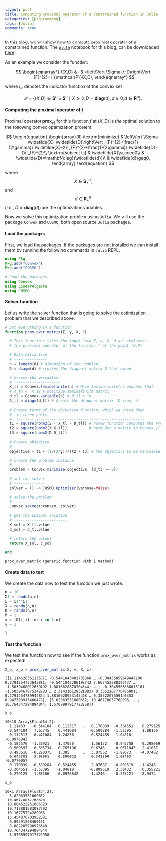 ```yaml
---
layout: post 
title: Computing proximal operator of a constrained function in Julia 
categories: [programming] 
tags: [Julia]
comments: true 
---
```


In this blog, we will show how to compute proximal operator of a constrained function. The [`pluto`](https://github.com/fonsp/Pluto.jl) notebook  for this blog, can be downloaded [here](https://raw.githubusercontent.com/Shuvomoy/blog/gh-pages/codes/proximal_constrained_matrix_pluto.jl).<!-- more -->

As an example we consider the function: 

$$
\begin{eqnarray*}
f(X,D) & : & =\left\Vert \Sigma-X-D\right\Vert _{F}^{2}+I_{\mathcal{P}}(X,D),
\end{eqnarray*}
$$

where $I_{\mathcal{P}}$ denotes the indicator function of the convex
set 

$$
\mathcal{P}=\{(X,D)\in\mathbf{S}^{n}\times\mathbf{S}^{n}\mid X\succeq0,D=\mathbf{diag}(d),d\geq0,d\in \mathbf{R}^{n}\}.
$$

#### Computing the proximal operator of $f$

Proximal operator $\mathbf{prox}_{\gamma f}$ for this function $f$ at $(X,D)$ is *the* optimal solution to the following convex optimization problem:

$$
\begin{equation}
\begin{array}{ll}
\textrm{minimize} & \left\Vert \Sigma-\widetilde{X}-\widetilde{D}\right\Vert _{F}^{2}+\frac{1}{2\gamma}\|\widetilde{X}-X\|_{F}^{2}+\frac{1}{2\gamma}\|\widetilde{D}-D\|_{F}^{2}\\
\textrm{subject to} & \widetilde{X}\succeq0\\
 & \widetilde{D}=\mathbf{diag}(\widetilde{d})\\
 & \widetilde{d}\geq0,
\end{array}
\end{equation}
$$

where $$\widetilde{X}\in\mathbf{S}_{+}^{n},$$ and $$\widetilde{d}\in \mathbf{R}_{+}^{n}$$
(*i.e.*, $\widetilde{D}=\mathbf{diag}(\widetilde{d}$)) are the
optimization variables. 

Now we solve this optimization problem using `Julia`. We will use the package `Convex` and `COSMO`, both open source `Julia` packages.

#### Load the packages
First, we load the packages. If the packages are not installed we can install them by running the following commands in `Julia` REPL.

```julia
using Pkg
Pkg.add("Convex")
Pkg.add("COSMO")
```


```julia
# Load the packages
using Convex
using LinearAlgebra
using COSMO
```

#### Solver function
Let us write the solver function that is going to solve the optimization problem that we described above.


```julia
# put everything in a function
function prox_over_matrix(Σ, γ, X, d)
	
  # This functions takes the input data Σ, γ, X, d and evaluates 
  # the proximal operator of the function f at the point (X,D)
	
  # Data extraction
  # ---------------
  n = length(d) # dimension of the problem
  D = diagm(d) # creates the diagonal matrix D that embed
	
  # Create the variables
  #  --------------------
  X_tl = Convex.Semidefinite(n) # Here Semidefinite(n) encodes that
  # X_tl ≡ ̃X is a positive semidefinite matrix
  d_tl = Convex.Variable(n) # d_tl ≡ ̃d
  D_tl = diagm(d_tl) # Create the diagonal matrix ̃D from ̃d
	
  # Create terms of the objective function, which we write down
  #  in three parts
  #  ----------------------------------------------------------
  t1 = square(norm2(Σ - X_tl - D_tl)) # norm2 function computes the Frobenius 
  t2 = square(norm2(X-X_tl))          # norm for a matrix in Convex.jl
  t3 = square(norm2(D-D_tl))
	
  # Create objective
  # ----------------
  objective = t1 + (1/(2*γ))*(t2 + t3) # the objective to be minimized
	
  # create the problem instance
  # ---------------------------
  problem = Convex.minimize(objective, [d_tl >= 0])
	
  # set the solver
  # --------------
  solver = () -> COSMO.Optimizer(verbose=false)
	
  # solve the problem
  # -----------------
  Convex.solve!(problem, solver)
	
  # get the optimal solution
  # ------------------------	
  X_sol = X_tl.value
  d_sol = d_tl.value
	
  # return the output	
  return X_sol, d_sol
	
end

```




    prox_over_matrix (generic function with 1 method)



#### Create data to test
We create the data now to test the function we just wrote.


```julia
n = 10
Σ1 = randn(n,n)
Σ = Σ1'*Σ1
X = randn(n,n)
D = randn(n,n)
M = 1
x = [D[i,i] for i in 1:n]
γ = 1
```




    1



#### Test the function
We test the function now to see if the function `prox_over_matrix` works as expected!


```julia
X_o, x_o = prox_over_matrix(Σ, γ, X, x)
```




    ([1.114628361135871 -0.5441043401736868 … -0.30455059149447206 0.2791254733643821; -0.5441043386198742 7.667452388395437 … -1.5039468012639492 1.8816628878704544; … ; -0.3045505866013101 -1.5039467875342283 … 2.3143161293218837 0.3552207776486801; 0.2791254789942864 1.8816628953143448 … 0.3552207559140353 8.947398913460479], [5.02063531600652; 10.46170037768896; … ; 10.764347294894044; 1.5708997917722958])




```julia
X_o
```




    10×10 Array{Float64,2}:
      1.11463   -0.544104   0.112517   …   0.170839  -0.304551    0.279125
     -0.544104   7.66745    0.441084      -0.500284  -1.50395     1.88166
      0.112517   0.441084   1.24836        0.524455  -1.04818    -0.0976843
     -0.182576  -1.30921    1.47056        1.56152   -0.945758    0.298069
     -0.509397   0.365734   0.765196       0.6746     0.0371845   2.41057
      0.493616  -0.220375   1.395      …   3.07552   -1.88673    -4.07402
      0.642302  -3.05051   -0.599022      -0.341396   1.06463    -0.0770057
      0.170839  -0.500284   0.524455       2.07687   -0.809619   -1.4246
     -0.304551  -1.50395   -1.04818       -0.809619   2.31432     0.355221
      0.279125   1.88166   -0.0976842     -1.4246     0.355221    8.9474




```julia
x_o
```




    10×1 Array{Float64,2}:
      5.02063531600652
     10.46170037768896
     10.804522251086823
     10.717881583087392
     10.16775724289986
     13.454876703952081
      9.89391268460101
      8.882205790976348
     10.764347294894044
      1.5708997917722958


